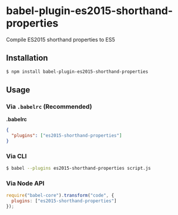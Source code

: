 # babel-plugin-es2015-shorthand-properties

Compile ES2015 shorthand properties to ES5

## Installation

```sh
$ npm install babel-plugin-es2015-shorthand-properties
```

## Usage

### Via `.babelrc` (Recommended)

**.babelrc**

```json
{
  "plugins": ["es2015-shorthand-properties"]
}
```

### Via CLI

```sh
$ babel --plugins es2015-shorthand-properties script.js
```

### Via Node API

```javascript
require("babel-core").transform("code", {
  plugins: ["es2015-shorthand-properties"]
});
```
